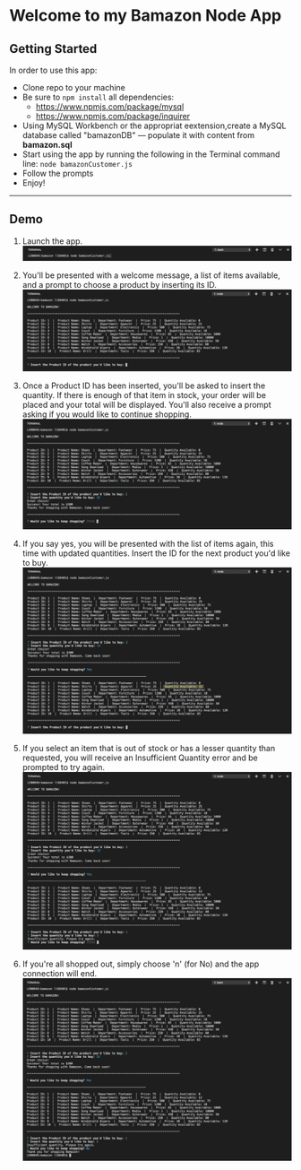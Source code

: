 # Welcome to my Bamazon Node App

## Getting Started
In order to use this app:
* Clone repo to your machine
* Be sure to `npm install` all dependencies:
    * https://www.npmjs.com/package/mysql
    * https://www.npmjs.com/package/inquirer
* Using MySQL Workbench or the appropriat eextension,create a MySQL database called "bamazonDB" — populate it with content from **bamazon.sql**
* Start using the app by running the following in the Terminal command line: `node bamazonCustomer.js`
* Follow the prompts
* Enjoy!

-----

## Demo

1. Launch the app. ![image 1](images/03-start.png)

2. You'll be presented with a welcome message, a list of items available, and a prompt to choose a product by inserting its ID. ![image 2](images/04-choose-product-id.png)

3. Once a Product ID has been inserted, you'll be asked to insert the quantity. If there is enough of that item in stock, your order will be placed and your total will be displayed. You'll also receive a prompt asking if you would like to continue shopping. ![image 3](images/05-choose-quantity.png)

4. If you say yes, you will be presented with the list of items again, this time with updated quantities. Insert the ID for the next product you'd like to buy. ![image 4](images/06-keep-shopping.png)

5. If you select an item that is out of stock or has a lesser quantity than requested, you will receive an Insufficient Quantity error and be prompted to try again. ![image 5](images/07-insufficient-quantity.png)

6. If you're all shopped out, simply choose 'n' (for No) and the app connection will end. ![image 6](images/08-done-shopping.png)